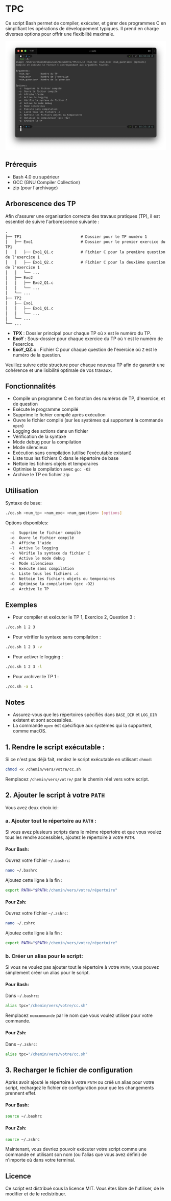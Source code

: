 # TPC

Ce script Bash permet de compiler, exécuter, et gérer des programmes C en simplifiant les opérations de développement typiques. Il prend en charge diverses options pour offrir une flexibilité maximale.

![alt text](https://github.com/wolf75222/TPC/blob/main/assets/demo.png)


## Prérequis

- Bash 4.0 ou supérieur
- GCC (GNU Compiler Collection)
- zip (pour l'archivage)

## Arborescence des TP

Afin d'assurer une organisation correcte des travaux pratiques (TP), il est essentiel de suivre l'arborescence suivante :

```
.
├── TP1                          # Dossier pour le TP numéro 1
│   ├── Exo1                     # Dossier pour le premier exercice du TP1
│   │   ├── Exo1_Q1.c            # Fichier C pour la première question de l'exercice 1
│   │   ├── Exo1_Q2.c            # Fichier C pour la deuxième question de l'exercice 1
│   │   └── ...
│   ├── Exo2
│   │   ├── Exo2_Q1.c
│   │   └── ...
│   └── ...
├── TP2
│   ├── Exo1
│   │   ├── Exo1_Q1.c
│   │   └── ...
│   └── ...
└── ...
```

- **TPX** : Dossier principal pour chaque TP où `X` est le numéro du TP.
- **ExoY** : Sous-dossier pour chaque exercice du TP où `Y` est le numéro de l'exercice.
- **ExoY_QZ.c** : Fichier C pour chaque question de l'exercice où `Z` est le numéro de la question.

Veuillez suivre cette structure pour chaque nouveau TP afin de garantir une cohérence et une lisibilité optimale de vos travaux.


## Fonctionnalités

- Compile un programme C en fonction des numéros de TP, d'exercice, et de question
- Exécute le programme compilé
- Supprime le fichier compilé après exécution
- Ouvre le fichier compilé (sur les systèmes qui supportent la commande `open`)
- Logging des actions dans un fichier
- Vérification de la syntaxe
- Mode debug pour la compilation
- Mode silencieux
- Exécution sans compilation (utilise l'exécutable existant)
- Liste tous les fichiers C dans le répertoire de base
- Nettoie les fichiers objets et temporaires
- Optimise la compilation avec `gcc -O2`
- Archive le TP en fichier zip

## Utilisation

Syntaxe de base:

```bash
./cc.sh <num_tp> <num_exo> <num_question> [options]
```

Options disponibles:

```
  -c  Supprime le fichier compilé
  -o  Ouvre le fichier compilé
  -h  Affiche l'aide
  -l  Active le logging
  -v  Vérifie la syntaxe du fichier C
  -d  Active le mode debug
  -s  Mode silencieux
  -x  Exécute sans compilation
  -L  Liste tous les fichiers .c
  -n  Nettoie les fichiers objets ou temporaires
  -O  Optimise la compilation (gcc -O2)
  -a  Archive le TP
```

## Exemples

- Pour compiler et exécuter le TP 1, Exercice 2, Question 3 :

```bash
./cc.sh 1 2 3
```

- Pour vérifier la syntaxe sans compilation :

```bash
./cc.sh 1 2 3 -v
```

- Pour activer le logging :

```bash
./cc.sh 1 2 3 -l
```

- Pour archiver le TP 1 :

```bash
./cc.sh -a 1
```

## Notes

- Assurez-vous que les répertoires spécifiés dans `BASE_DIR` et `LOG_DIR` existent et sont accessibles.
- La commande `open` est spécifique aux systèmes qui la supportent, comme macOS.

## 1. Rendre le script exécutable :

Si ce n'est pas déjà fait, rendez le script exécutable en utilisant `chmod`:

```bash
chmod +x /chemin/vers/votre/cc.sh
```

Remplacez `/chemin/vers/votre/` par le chemin réel vers votre script.

## 2. Ajouter le script à votre `PATH`

Vous avez deux choix ici:

### a. Ajouter tout le répertoire au `PATH` :

Si vous avez plusieurs scripts dans le même répertoire et que vous voulez tous les rendre accessibles, ajoutez le répertoire à votre `PATH`.

#### Pour Bash:

Ouvrez votre fichier `~/.bashrc`:

```bash
nano ~/.bashrc
```

Ajoutez cette ligne à la fin :

```bash
export PATH="$PATH:/chemin/vers/votre/répertoire"
```

#### Pour Zsh:

Ouvrez votre fichier `~/.zshrc`:

```bash
nano ~/.zshrc
```

Ajoutez cette ligne à la fin :

```bash
export PATH="$PATH:/chemin/vers/votre/répertoire"
```

### b. Créer un alias pour le script:

Si vous ne voulez pas ajouter tout le répertoire à votre `PATH`, vous pouvez simplement créer un alias pour le script.

#### Pour Bash:

Dans `~/.bashrc`:

```bash
alias tpc="/chemin/vers/votre/cc.sh"
```

Remplacez `nomcommande` par le nom que vous voulez utiliser pour votre commande.

#### Pour Zsh:

Dans `~/.zshrc`:

```bash
alias tpc="/chemin/vers/votre/cc.sh"
```

## 3. Recharger le fichier de configuration

Après avoir ajouté le répertoire à votre `PATH` ou créé un alias pour votre script, rechargez le fichier de configuration pour que les changements prennent effet.

#### Pour Bash:

```bash
source ~/.bashrc
```

#### Pour Zsh:

```bash
source ~/.zshrc
```

Maintenant, vous devriez pouvoir exécuter votre script comme une commande en utilisant son nom (ou l'alias que vous avez défini) de n'importe où dans votre terminal.

## Licence

Ce script est distribué sous la licence MIT. Vous êtes libre de l'utiliser, de le modifier et de le redistribuer.
